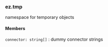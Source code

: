 ### ez.tmp

namespace for temporary objects

#### Members

`connector: string[]`
:   dummy connector strings

